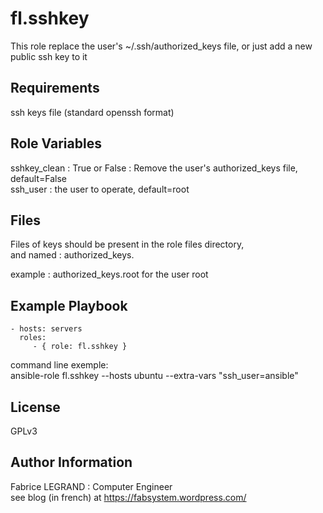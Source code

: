fl.sshkey
=========

This role replace the user's ~/.ssh/authorized_keys file, or just add a new public ssh key to it

Requirements
------------

ssh keys file (standard openssh format)  

Role Variables
--------------

sshkey_clean : True or False : Remove the user's authorized_keys file, default=False  
ssh_user : the user to operate, default=root  

Files
------------
Files of keys should be present in the role files directory,  
and named : authorized_keys.<user name>  

example : authorized_keys.root for the user root  


Example Playbook
----------------

    - hosts: servers
      roles:
         - { role: fl.sshkey }

command line exemple:  
ansible-role fl.sshkey --hosts ubuntu --extra-vars "ssh_user=ansible"  

License
-------

GPLv3

Author Information
------------------

Fabrice LEGRAND : Computer Engineer  
see blog (in french) at https://fabsystem.wordpress.com/
